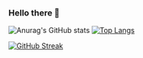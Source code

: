 ### Hello there 👋

![Anurag's GitHub stats](https://github-readme-stats.vercel.app/api?username=agvidas&count_private=true&show_icons=true)
[![Top Langs](https://github-readme-stats.vercel.app/api/top-langs/?username=agvidas)](https://github.com/anuraghazra/github-readme-stats)

[![GitHub Streak](https://github-readme-streak-stats.herokuapp.com/?user=agvidas&theme=default)](https://git.io/streak-stats)



<!--
**agvidas/agvidas** is a ✨ _special_ ✨ repository because its `README.md` (this file) appears on your GitHub profile.

Here are some ideas to get you started:

- 🔭 I’m currently working on ...
- 🌱 I’m currently learning ...
- 👯 I’m looking to collaborate on ...
- 🤔 I’m looking for help with ...
- 💬 Ask me about ...
- 📫 How to reach me: ...
- 😄 Pronouns: ...
- ⚡ Fun fact: ...
-->
